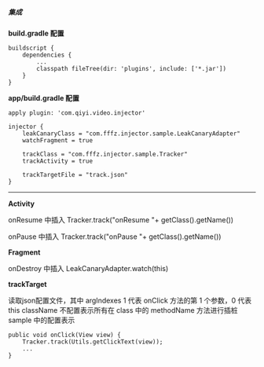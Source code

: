 ##### 集成
**build.gradle 配置**

````
buildscript {
    dependencies {
        ...
        classpath fileTree(dir: 'plugins', include: ['*.jar'])
    }
}
````

**app/build.gradle 配置**

````
apply plugin: 'com.qiyi.video.injector'

injector {
    leakCanaryClass = "com.fffz.injector.sample.LeakCanaryAdapter"
    watchFragment = true

    trackClass = "com.fffz.injector.sample.Tracker"
    trackActivity = true

    trackTargetFile = "track.json"
}
````

---

**Activity**

onResume  中插入 Tracker.track("onResume "+ getClass().getName())

onPause   中插入 Tracker.track("onPause  "+ getClass().getName())

**Fragment**

onDestroy 中插入 LeakCanaryAdapter.watch(this)

**trackTarget**

读取json配置文件，其中 argIndexes 1 代表 onClick 方法的第 1 个参数，0 代表 this
className 不配置表示所有在 class 中的 methodName 方法进行插桩
sample 中的配置表示

````
public void onClick(View view) {
    Tracker.track(Utils.getClickText(view));
    ...
}
````